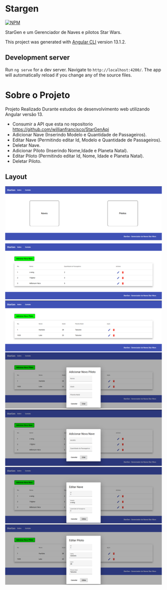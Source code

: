 # Stargen

[![NPM](https://img.shields.io/npm/l/react)](https://github.com/willianfrancisco/Conversor_Moedas/blob/main/LICENSE)

StarGen e um Gerenciador de Naves e pilotos Star Wars.

This project was generated with [Angular CLI](https://github.com/angular/angular-cli) version 13.1.2.

## Development server

Run `ng serve` for a dev server. Navigate to `http://localhost:4200/`. The app will automatically reload if you change any of the source files.

# Sobre o Projeto

Projeto Realizado Durante estudos de desenvolvimento web utilizando Angular versão 13.
- Consumir a API que esta no repositorio https://github.com/willianfrancisco/StarGenApi
- Adicionar Nave (Inserindo Modelo e Quantidade de Passageiros).
- Editar Nave (Permitindo editar Id, Modelo e Quantidade de Passageiros).
- Deletar Nave.
- Adicionar Piloto (Inserindo Nome,Idade e Planeta Natal).
- Editar Piloto (Permitindo editar Id, Nome, Idade e Planeta Natal).
- Deletar Piloto.

## Layout
![Home](https://github.com/willianfrancisco/stargen/blob/master/img/home.PNG)![HomeNave](https://github.com/willianfrancisco/stargen/blob/master/img/homeNave.PNG)
![HomePiloto](https://github.com/willianfrancisco/stargen/blob/master/img/homePiloto.PNG)![AdicionaPiloto](https://github.com/willianfrancisco/stargen/blob/master/img/addPiloto.PNG)![AdicionaNave](https://github.com/willianfrancisco/stargen/blob/master/img/addNave.PNG)![EditarNave](https://github.com/willianfrancisco/stargen/blob/master/img/editarNAve.PNG)![EditarPiloto](https://github.com/willianfrancisco/stargen/blob/master/img/editarPiloto.PNG)

